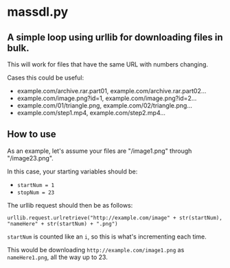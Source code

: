 # massdl.py
## A simple loop using urllib for downloading files in bulk.

This will work for files that have the same URL with numbers changing.

Cases this could be useful:
 - example.com/archive.rar.part01, example.com/archive.rar.part02...
 - example.com/image.png?id=1, example.com/image.png?id=2...
 - example.com/01/triangle.png, example.com/02/triangle.png...
 - example.com/step1.mp4, example.com/step2.mp4...

 ## How to use
 As an example, let's assume your files are "/image1.png" through "/image23.png".

 In this case, your starting variables should be:
 - `startNum = 1`
 - `stopNum = 23`

 The urllib request should then be as follows:

 ```
 urllib.request.urlretrieve("http://example.com/image" + str(startNum), "nameHere" + str(startNum) + ".png")
 ```

 
 `startNum` is counted like an `i`, so this is what's incrementing each time.

 This would be downloading `http://example.com/image1.png` as `nameHere1.png`, all the way up to 23.